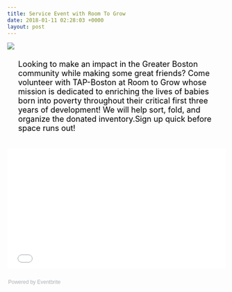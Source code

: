 ```yaml
---
title: Service Event with Room To Grow
date: 2018-01-11 02:28:03 +0000
layout: post
---
```


<img src="https://img.evbuc.com/https%3A%2F%2Fcdn.evbuc.com%2Fimages%2F39475856%2F59649190843%2F1%2Foriginal.jpg?w=800&rect=0%2C2%2C892%2C446&s=b54282f67022aa79535749d21d18bfca">
<div style="font-size: 18px; color: black; padding:5px 25px;">
<p>Looking to make an impact in the Greater Boston community while making some great friends? Come volunteer with TAP-Boston at Room to Grow whose mission is dedicated to enriching the lives of babies born into poverty throughout their critical first three years of development! We will help sort, fold, and organize the donated inventory.Sign up quick before space runs out!</p>
</div>
<div style="width: 100%; text-align: left;">
<p>
<iframe src="//eventbrite.com/tickets-external?eid=42065202152&amp;ref=etckt" width="100%" height="275" frameborder="0" marginwidth="5" marginheight="5" scrolling="auto">
</iframe>
</p>
<div style="font-family: Helvetica, Arial; font-size: 12px; padding: 10px 0 5px; margin: 2px; width: 100%; text-align: left;">
<a class="powered-by-eb" style="color: #adb0b6; text-decoration: none;" href="http://www.eventbrite.com/" target="_blank" rel="noopener">Powered by Eventbrite</a>
</div>